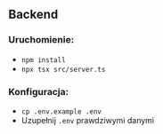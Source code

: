 ## Backend

### Uruchomienie:

- `npm install`
- `npx tsx src/server.ts`

### Konfiguracja:

- `cp .env.example .env`
- Uzupełnij `.env` prawdziwymi danymi
